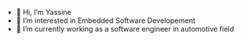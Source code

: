- 👋 Hi, I’m Yassine
- 👀 I’m interested in Embedded Software Developement
- 🌱 I’m currently working as a software engineer in automotive field 

<!---
yassin-git/yassin-git is a ✨ special ✨ repository because its `README.md` (this file) appears on your GitHub profile.
You can click the Preview link to take a look at your changes.
--->
